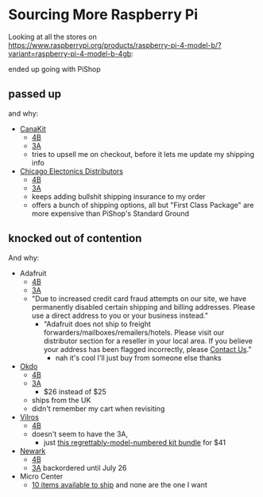 # Sourcing More Raspberry Pi

Looking at all the stores on https://www.raspberrypi.org/products/raspberry-pi-4-model-b/?variant=raspberry-pi-4-model-b-4gb:

ended up going with PiShop

## passed up

and why:

- [CanaKit](http://www.canakit.com/raspberry-pi-4-4gb-board.html)
  - [4B](http://www.canakit.com/raspberry-pi-4-4gb-board.html)
  - [3A](https://www.canakit.com/raspberry-pi-3-model-a-plus.html?defpid=4457)
  - tries to upsell me on checkout, before it lets me update my shipping info
- [Chicago Electonics Distributors](https://chicagodist.com)
  - [4B](https://chicagodist.com/products/raspberry-pi-4-model-b-4gb?variant=29160194998351)
  - [3A](https://chicagodist.com/products/raspberry-pi-3-model-a?variant=15386068320335)
  - keeps adding bullshit shipping insurance to my order
  - offers a bunch of shipping options, all but "First Class Package" are more expensive than PiShop's Standard Ground

## knocked out of contention

And why:

- Adafruit
  - [4B](https://www.adafruit.com/product/4296)
  - [3A](https://www.adafruit.com/product/4027)
  - "Due to increased credit card fraud attempts on our site, we have permanently disabled certain shipping and billing addresses. Please use a direct address to you or your business instead."
    - "Adafruit does not ship to freight forwarders/mailboxes/remailers/hotels. Please visit our distributor section for a reseller in your local area. If you believe your address has been flagged incorrectly, please [Contact Us](https://www.adafruit.com/contact_us)."
      - nah it's cool I'll just buy from someone else thanks
- [Okdo](https://www.okdo.com/)
  - [4B](https://www.okdo.com/us/p/raspberry-pi-4-model-b-4gb/)
  - [3A](https://www.okdo.com/us/p/raspberry-pi-3-model-a/)
    - $26 instead of $25
  - ships from the UK
  - didn't remember my cart when revisiting
- [Vilros](https://vilros.com/)
  - [4B](https://vilros.com/products/raspberry-pi-4-4gb-ram?variant=27828010975332)
  - doesn't seem to have the 3A,
    - just [this regrettably-model-numbered kit bundle][Mag-A] for $41
- [Newark](https://www.newark.com/)
  - [4B](https://www.newark.com/raspberry-pi/rpi4-modbp-4gb/raspberry-pi-4-model-b-4gb-rohs/dp/02AH3164)
  - [3A](https://www.newark.com/raspberry-pi/rpi3-modap/dev-board-64-bit-1-4ghz-cortex/dp/80AC9303) backordered until July 26
- Micro Center
  - [10 items available to ship][mc1] and none are the one I want

[Mag-A]: https://vilros.com/products/official-raspberry-pi-3-model-a-starter-kit
[mc1]: https://www.microcenter.com/search/search_results.aspx?Ntk=all&sortby=match&N=4294910344+4294818256&myStore=true
